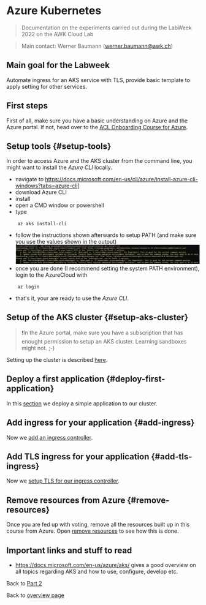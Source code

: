 # Azure Kubernetes

>Documentation on the experiments carried out during the LabWeek 2022 on the AWK Cloud Lab

>Main contact: Werner Baumann (werner.baumann@awk.ch)

## Main goal for the Labweek
Automate ingress for an AKS service with TLS, provide basic template to apply setting for other services.

## First steps

First of all, make sure you have a basic understanding on Azure and the Azure portal. If not, head over to the [ACL Onboarding Course for Azure](https://github.com/awkgroupag/ITA-ACL-Onboarding/blob/main/Azure_version/main.md).

## Setup tools {#setup-tools}
In order to access Azure and the AKS cluster from the command line, you might want to install the *Azure CLI* locally.
- navigate to https://docs.microsoft.com/en-us/cli/azure/install-azure-cli-windows?tabs=azure-cli]
- download Azure CLI
- install
- open a CMD window or powershell
- type
```
    az aks install-cli
```

- follow the instructions shown afterwards to setup PATH (and make sure you use the values shown in the output) ![example output for command az aks install-cli](az-aks-install.png)
- once you are done (I recommend setting the system PATH environment), login to the AzureCloud with
```
    az login
```
- that's it, your are ready to use the *Azure CLI*.

## Setup of the AKS cluster {#setup-aks-cluster}
>❗In the Azure portal, make sure you have a subscription that has enought permission to setup an AKS cluster. Learning sandboxes might not. ;-)

Setting up the cluster is described [here](1-setup-cluster/README.md).

## Deploy a first application {#deploy-first-application}
In this [section](2-deploy-first-application/README.md) we deploy a simple application to our cluster.

## Add ingress for your application {#add-ingress}
Now we [add an ingress controller](3-add-ingress/README.md).

## Add TLS ingress for your application {#add-tls-ingress}
Now we [setup TLS for our ingress controller](4-add-tls-ingress/README.md).

## Remove resources from Azure {#remove-resources}
Once you are fed up with voting, remove all the resources built up in this course from Azure. Open [remove resources](4-remove-resources/README.md) to see how this is done.



## Important links and stuff to read
- https://docs.microsoft.com/en-us/azure/aks/
    gives a good overview on all topics regarding AKS and how to use, configure, develop etc.





Back to [Part 2](../../main.md)

Back to [overview page](../../../main.md)